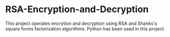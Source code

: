 # RSA-Encryption-and-Decryption
This project operates encrytion and decryption using RSA and Shanks's square forms factorization algorithms. Python has been used in this project.
